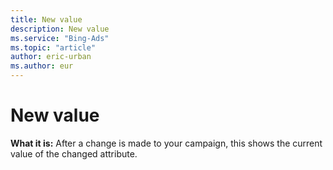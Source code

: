 ```yaml
---
title: New value
description: New value
ms.service: "Bing-Ads"
ms.topic: "article"
author: eric-urban
ms.author: eur
---
```


# New value

**What it is:**    After a change is made to your campaign, this shows the current value of the changed attribute.


